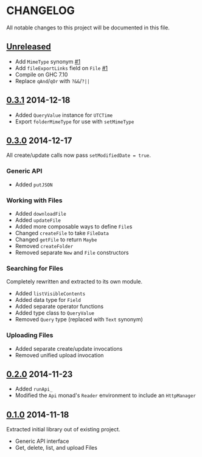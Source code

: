 # CHANGELOG

All notable changes to this project will be documented in this file.

## [Unreleased][]

- Add `MimeType` synonym [#1][]
- Add `fileExportLinks` field on `File` [#1][]
- Compile on GHC 7.10
- Replace `qAnd`/`qOr` with `?&&`/`?||`

[#1]: https://github.com/pbrisbin/google-drive/pull/1

## [0.3.1][] 2014-12-18

- Added `QueryValue` instance for `UTCTime`
- Export `folderMimeType` for use with `setMimeType`

## [0.3.0][] 2014-12-17

All create/update calls now pass `setModifiedDate = true`.

### Generic API

- Added `putJSON`

### Working with Files

- Added `downloadFile`
- Added `updateFile`
- Added more composable ways to define `File`s
- Changed `createFile` to take `FileData`
- Changed `getFile` to return `Maybe`
- Removed `createFolder`
- Removed separate `New` and `File` constructors

### Searching for Files

Completely rewritten and extracted to its own module.

- Added `listVisibleContents`
- Added data type for `Field`
- Added separate operator functions
- Added type class to `QueryValue`
- Removed `Query` type (replaced with `Text` synonym)

### Uploading Files

- Added separate create/update invocations
- Removed unified upload invocation

## [0.2.0][] 2014-11-23

- Added `runApi_`
- Modified the `Api` monad's `Reader` environment to include an `HttpManager`

## [0.1.0][] 2014-11-18

Extracted initial library out of existing project.

- Generic API interface
- Get, delete, list, and upload Files

[unreleased]: https://github.com/pbrisbin/google-drive/compare/v0.3.1...HEAD
[0.3.1]: https://github.com/pbrisbin/google-drive/compare/v0.3.0...v0.3.1
[0.3.0]: https://github.com/pbrisbin/google-drive/compare/v0.2.0...v0.3.0
[0.2.0]: https://github.com/pbrisbin/google-drive/compare/v0.1.0...v0.2.0
[0.1.0]: https://github.com/pbrisbin/google-drive/compare/978c8ab6...v0.1.0

